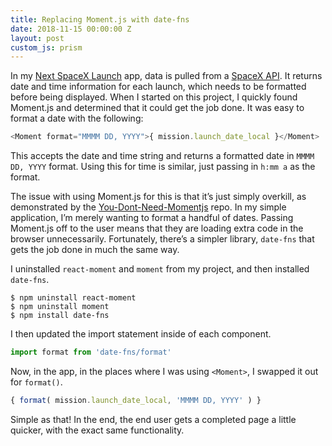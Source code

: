 ```yaml
---
title: Replacing Moment.js with date-fns
date: 2018-11-15 00:00:00 Z
layout: post
custom_js: prism
---
```


In my [Next SpaceX Launch](https://samhermes.com/next-spacex-launch/) app, data is pulled from a [SpaceX API](https://github.com/r-spacex/SpaceX-API). It returns date and time information for each launch, which needs to be formatted before being displayed. When I started on this project, I quickly found Moment.js and determined that it could get the job done. It was easy to format a date with the following:

```js
<Moment format="MMMM DD, YYYY">{ mission.launch_date_local }</Moment>
```

This accepts the date and time string and returns a formatted date in `MMMM DD, YYYY` format. Using this for time is similar, just passing in `h:mm a` as the format.

The issue with using Moment.js for this is that it’s just simply overkill, as demonstrated by the [You-Dont-Need-Momentjs](https://github.com/you-dont-need/You-Dont-Need-Momentjs) repo. In my simple application, I’m merely wanting to format a handful of dates. Passing Moment.js off to the user means that they are loading extra code in the browser unnecessarily. Fortunately, there’s a simpler library, `date-fns` that gets the job done in much the same way.

I uninstalled `react-moment` and `moment` from my project, and then installed `date-fns`.

```markup
$ npm uninstall react-moment
$ npm uninstall moment
$ npm install date-fns
```

I then updated the import statement inside of each component.

```js
import format from 'date-fns/format'
```

Now, in the app, in the places where I was using `<Moment>`, I swapped it out for `format()`.

```js
{ format( mission.launch_date_local, 'MMMM DD, YYYY' ) }
```

Simple as that! In the end, the end user gets a completed page a little quicker, with the exact same functionality.